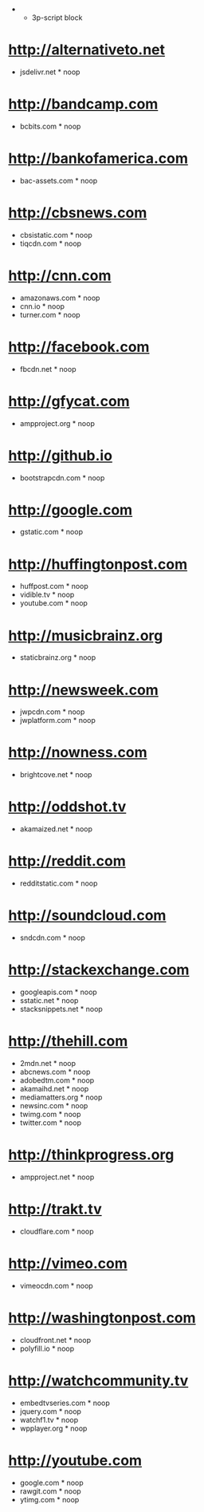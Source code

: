 * * 3p-script block

# http://alternativeto.net
* jsdelivr.net * noop

# http://bandcamp.com
* bcbits.com * noop

# http://bankofamerica.com
* bac-assets.com * noop

# http://cbsnews.com
* cbsistatic.com * noop
* tiqcdn.com * noop

# http://cnn.com
* amazonaws.com * noop
* cnn.io * noop
* turner.com * noop

# http://facebook.com
* fbcdn.net * noop

# http://gfycat.com
* ampproject.org * noop

# http://github.io
* bootstrapcdn.com * noop

# http://google.com
* gstatic.com * noop

# http://huffingtonpost.com
* huffpost.com * noop
* vidible.tv * noop
* youtube.com * noop

# http://musicbrainz.org
* staticbrainz.org * noop

# http://newsweek.com
* jwpcdn.com * noop
* jwplatform.com * noop

# http://nowness.com
* brightcove.net * noop

# http://oddshot.tv
* akamaized.net * noop

# http://reddit.com
* redditstatic.com * noop

# http://soundcloud.com
* sndcdn.com * noop

# http://stackexchange.com
* googleapis.com * noop
* sstatic.net * noop
* stacksnippets.net * noop

# http://thehill.com
* 2mdn.net * noop
* abcnews.com * noop
* adobedtm.com * noop
* akamaihd.net * noop
* mediamatters.org * noop
* newsinc.com * noop
* twimg.com * noop
* twitter.com * noop

# http://thinkprogress.org
* ampproject.net * noop

# http://trakt.tv
* cloudflare.com * noop

# http://vimeo.com
* vimeocdn.com * noop

# http://washingtonpost.com
* cloudfront.net * noop
* polyfill.io * noop

# http://watchcommunity.tv
* embedtvseries.com * noop
* jquery.com * noop
* watchf1.tv * noop
* wpplayer.org * noop

# http://youtube.com
* google.com * noop
* rawgit.com * noop
* ytimg.com * noop
